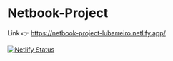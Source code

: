 # Netbook-Project

Link 👉 https://netbook-project-lubarreiro.netlify.app/

[![Netlify Status](https://api.netlify.com/api/v1/badges/8b1ef8ab-4917-489d-819f-a09c1165f789/deploy-status)](https://app.netlify.com/sites/netbook-project-lubarreiro/deploys)
